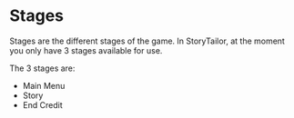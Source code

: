 # Stages

Stages are the different stages of the game. In StoryTailor, 
at the moment you only have 3 stages available for use.

The 3 stages are:
- Main Menu
- Story
- End Credit
